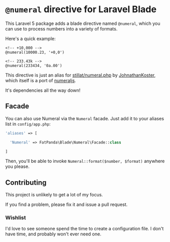 # `@numeral` directive for Laravel Blade

This Laravel 5 package adds a blade directive named `@numeral`, which you can use to process numbers into a variety of formats.

Here's a quick example:

```blade
<!-- +10,000 -->
@numeral(10000.23, '+0,0')

<!-- 233.43k -->
@numeral(233434, '0a.00')
```

This directive is just an alias for [stillat/numeral.php](https://github.com/Stillat/numeral.php) by [JohnathanKoster](https://github.com/JohnathonKoster), which itself is a port of [numeraljs](http://numeraljs.com/). 

It's dependencies all the way down!

## Facade

You can also use Numeral via the `Numeral` facade. Just add it to your aliases list in `config/app.php`:


```php
'aliases' => [

  'Numeral' => FatPanda\Blade\Numeral\Facade::class

]
```

Then, you'll be able to invoke `Numeral::format($number, $format)` anywhere you please.

## Contributing

This project is unlikely to get a lot of my focus.

If you find a problem, please fix it and issue a pull request.

### Wishlist

I'd love to see someone spend the time to create a configuration file. I don't have time, and probably won't ever need one.